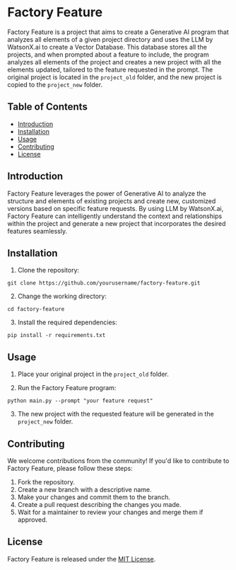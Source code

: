 # Factory Feature

Factory Feature is a project that aims to create a Generative AI program that analyzes all elements of a given project directory and uses the LLM by WatsonX.ai to create a Vector Database. This database stores all the projects, and when prompted about a feature to include, the program analyzes all elements of the project and creates a new project with all the elements updated, tailored to the feature requested in the prompt. The original project is located in the `project_old` folder, and the new project is copied to the `project_new` folder.

## Table of Contents

- [Introduction](#introduction)
- [Installation](#installation)
- [Usage](#usage)
- [Contributing](#contributing)
- [License](#license)

## Introduction

Factory Feature leverages the power of Generative AI to analyze the structure and elements of existing projects and create new, customized versions based on specific feature requests. By using LLM by WatsonX.ai, Factory Feature can intelligently understand the context and relationships within the project and generate a new project that incorporates the desired features seamlessly.

## Installation

1. Clone the repository:

```
git clone https://github.com/yourusername/factory-feature.git
```

2. Change the working directory:

```
cd factory-feature
```

3. Install the required dependencies:

```
pip install -r requirements.txt
```

## Usage

1. Place your original project in the `project_old` folder.

2. Run the Factory Feature program:

```
python main.py --prompt "your feature request"
```

3. The new project with the requested feature will be generated in the `project_new` folder.

## Contributing

We welcome contributions from the community! If you'd like to contribute to Factory Feature, please follow these steps:

1. Fork the repository.
2. Create a new branch with a descriptive name.
3. Make your changes and commit them to the branch.
4. Create a pull request describing the changes you made.
5. Wait for a maintainer to review your changes and merge them if approved.

## License

Factory Feature is released under the [MIT License](LICENSE.md).